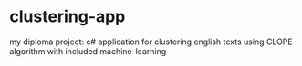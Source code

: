 clustering-app
==============

my diploma project: c# application for clustering english texts using CLOPE algorithm with included machine-learning
